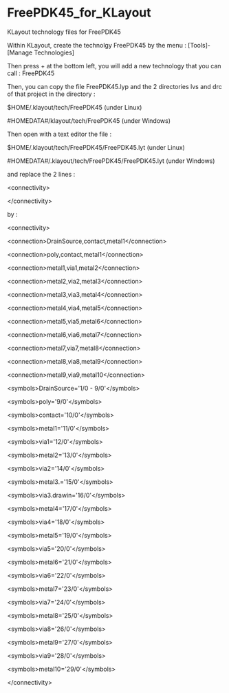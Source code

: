 # FreePDK45_for_KLayout
KLayout technology files for FreePDK45

Within KLayout, create the technolgy FreePDK45 by the menu : [Tools]-[Manage Technologies]

Then press + at the bottom left, you will add a new technology that you can call : FreePDK45

Then, you can copy the file FreePDK45.lyp and the 2 directories lvs and drc of that project in the directory :

$HOME/.klayout/tech/FreePDK45  (under Linux)

#HOMEDATA#/klayout/tech/FreePDK45  (under Windows)

Then open with a text editor the file : 

$HOME/.klayout/tech/FreePDK45/FreePDK45.lyt  (under Linux)

#HOMEDATA#/.klayout/tech/FreePDK45/FreePDK45.lyt  (under Windows)

and replace the 2 lines : 

 \<connectivity\>
 
 \</connectivity\>
 
by : 
 
 \<connectivity\>
 
  \<connection\>DrainSource,contact,metal1\</connection\>
  
  \<connection\>poly,contact,metal1\</connection\>
  
  \<connection\>metal1,via1,metal2\</connection\>
  
  \<connection\>metal2,via2,metal3\</connection\>
  
  \<connection\>metal3,via3,metal4\</connection\>
  
  \<connection\>metal4,via4,metal5\</connection\>
  
  \<connection\>metal5,via5,metal6\</connection\>
  
  \<connection\>metal6,via6,metal7\</connection\>
  
  \<connection\>metal7,via7,metal8\</connection\>
  
  \<connection\>metal8,via8,metal9\</connection\>
  
  \<connection\>metal9,via9,metal10\</connection\>
  
  \<symbols\>DrainSource='1/0 - 9/0'\</symbols\>
  
  \<symbols\>poly='9/0'\</symbols\>
  
  \<symbols\>contact='10/0'\</symbols\>
  
  \<symbols\>metal1='11/0'\</symbols\>
  
  \<symbols\>via1='12/0'\</symbols\>
  
  \<symbols\>metal2='13/0'\</symbols\>
  
  \<symbols\>via2='14/0'\</symbols\>
  
  \<symbols\>metal3.='15/0'\</symbols\>
  
  \<symbols\>via3.drawin='16/0'\</symbols\>
  
  \<symbols\>metal4='17/0'\</symbols\>
  
  \<symbols\>via4='18/0'\</symbols\>
  
  \<symbols\>metal5='19/0'\</symbols\>
  
  \<symbols\>via5='20/0'\</symbols\>
  
  \<symbols\>metal6='21/0'\</symbols\>
  
  \<symbols\>via6='22/0'\</symbols\>
  
  \<symbols\>metal7='23/0'\</symbols\>
  
  \<symbols\>via7='24/0'\</symbols\>
  
  \<symbols\>metal8='25/0'\</symbols\>
  
  \<symbols\>via8='26/0'\</symbols\>
  
  \<symbols\>metal9='27/0'\</symbols\>
  
  \<symbols\>via9='28/0'\</symbols\>
  
  \<symbols\>metal10='29/0'\</symbols\>
  
 \</connectivity\>
